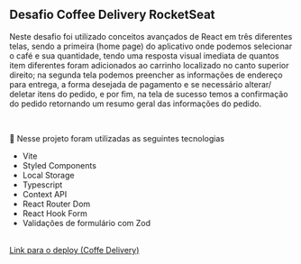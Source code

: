 ## Desafio Coffee Delivery RocketSeat

Neste desafio foi utilizado conceitos avançados de React em três diferentes telas, sendo a primeira (home page) do aplicativo onde podemos selecionar o café e sua quantidade, tendo uma resposta visual imediata de quantos item diferentes foram adicionados ao carrinho localizado no canto superior direito; na segunda tela podemos preencher as informações de endereço para entrega, a forma desejada de pagamento e se necessário alterar/ deletar itens do pedido, e por fim, na tela de sucesso temos a confirmação do pedido retornando um resumo geral das informações do pedido.

<br />

🚀 Nesse projeto foram utilizadas as seguintes tecnologias

* Vite
* Styled Components
* Local Storage
* Typescript
* Context API
* React Router Dom
* React Hook Form
* Validações de formulário com Zod

<br />

<a href="https://coffee-delivery-mathcrds.vercel.app/" target="_blank">
Link para o deploy (Coffe Delivery)
</a>
